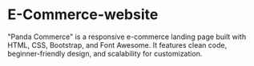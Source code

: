 # E-Commerce-website
"Panda Commerce" is a responsive e-commerce landing page built with HTML, CSS, Bootstrap, and Font Awesome. It features clean code, beginner-friendly design, and scalability for customization.
